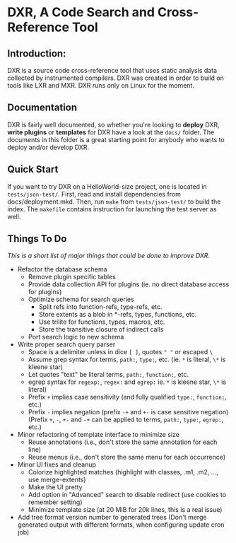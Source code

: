 DXR, A Code Search and Cross-Reference Tool
===========================================

Introduction:
-------------
DXR is a source code cross-reference tool that uses static analysis data
collected by instrumented compilers. DXR was created in order to build on
tools like LXR and MXR. DXR runs only on Linux for the moment.


Documentation
-------------
DXR is fairly well documented, so whether you're looking to **deploy** DXR,
**write plugins** or **templates** for DXR have a look at the `docs/` folder.
The documents in this folder is a great starting point for anybody who wants
to deploy and/or develop DXR.


Quick Start
-----------
If you want to try DXR on a HelloWorld-size project, one is located in
`tests/json-test/`. First, read and install dependencies from docs/deployment.mkd.
Then, run `make` from `tests/json-test/` to build the index. The `makefile`
contains instruction for launching the test server as well.


Things To Do
------------
_This is a short list of major things that could be done to improve DXR._

  * Refactor the database schema
     - Remove plugin specific tables
     - Provide data collection API for plugins (ie. no direct database access for plugins)
     - Optimize schema for search queries
        - Split refs into function-refs, type-refs, etc.
        - Store extents as a blob in *-refs, types, functions, etc.
        - Use trilite for functions, types, macros, etc.
        - Store the transitive closure of indirect calls
     - Port search logic to new schema
  * Write proper search query parser
     - Space is a delimiter unless in dice `[ ]`, quotes `" "` or escaped `\ `
     - Assume grep syntax for terms, `path:`, `type:`, etc. (ie. `*` is literal, `\*` is kleene star)
     - Let quotes "text" be literal terms, `path:`, `function:`, etc.
     - egrep syntax for `regexp:`, `regex:` and `egrep:` ie. `*` is kleene star, `\*` is literal)
     - Prefix `+` implies case sensitivity (and fully qualified `type:`, `function:`, etc.)
     - Prefix `-` implies negation (prefix `-+` and `+-` is case sensitive negation)
     (Prefix `+`, `-`, `+-` and `-+` can be applied to terms, `path:`, `type:`, `egrep:`, etc.)
  * Minor refactoring of template interface to minimize size
     - Reuse annotations (i.e., don't store the same annotation for each line)
     - Reuse menus (i.e., don't store the same menu for each occurrence)
  * Minor UI fixes and cleanup
     - Colorize highlighted matches (highlight with classes, .m1, .m2, ..., use merge-extents)
     - Make the UI pretty
     - Add option in "Advanced" search to disable redirect (use cookies to remember setting)
     - Minimize template size (at 20 MiB for 20k lines, this is a real issue)
  * Add tree format version number to generated trees
    (Don't merge generated output with different formats, when configuring update cron job)
